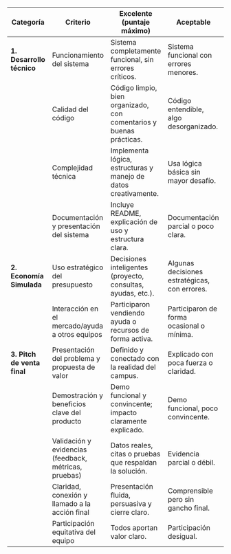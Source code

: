 | Categoría                     | Criterio                                                 | Excelente (puntaje máximo)                                    | Aceptable                                   | Insuficiente                                 | Puntos Máximos |
|-------------------------------|----------------------------------------------------------|----------------------------------------------------------------|---------------------------------------------|----------------------------------------------|----------------|
| **1. Desarrollo técnico**     | Funcionamiento del sistema                               | Sistema completamente funcional, sin errores críticos.         | Sistema funcional con errores menores.      | Sistema incompleto o con errores graves.     | 20             |
|                               | Calidad del código                                       | Código limpio, bien organizado, con comentarios y buenas prácticas. | Código entendible, algo desorganizado.      | Código confuso, sin estructura ni comentarios.| 10             |
|                               | Complejidad técnica                                      | Implementa lógica, estructuras y manejo de datos creativamente. | Usa lógica básica sin mayor desafío.        | Solo cumple mínimamente con requerimientos.  | 10             |
|                               | Documentación y presentación del sistema                 | Incluye README, explicación de uso y estructura clara.         | Documentación parcial o poco clara.         | Sin documentación o incomprensible.          | 10             |
| **2. Economía Simulada**      | Uso estratégico del presupuesto                          | Decisiones inteligentes (proyecto, consultas, ayudas, etc.).   | Algunas decisiones estratégicas, con errores.| Uso aleatorio o sin justificación.           | 10             |
|                               | Interacción en el mercado/ayuda a otros equipos          | Participaron vendiendo ayuda o recursos de forma activa.       | Participaron de forma ocasional o mínima.   | No interactuaron con otros equipos.          | 15             |
| **3. Pitch de venta final**   | Presentación del problema y propuesta de valor           | Definido y conectado con la realidad del campus.              | Explicado con poca fuerza o claridad.       | Confuso o mal desarrollado.                  | 5              |
|                               | Demostración y beneficios clave del producto             | Demo funcional y convincente; impacto claramente explicado.  | Demo funcional, poco convincente.           | Sin demo clara o sin conexión a beneficios.  | 5              |
|                               | Validación y evidencias (feedback, métricas, pruebas)    | Datos reales, citas o pruebas que respaldan la solución.      | Evidencia parcial o débil.                  | No presentan evidencia.                      | 5              |
|                               | Claridad, conexión y llamado a la acción final           | Presentación fluida, persuasiva y cierre claro.               | Comprensible pero sin gancho final.         | Presentación confusa o desconectada.         | 5              |
|                               | Participación equitativa del equipo                      | Todos aportan valor claro.                                    | Participación desigual.                     | Uno o dos dominan, otros no participan.      | 5              |